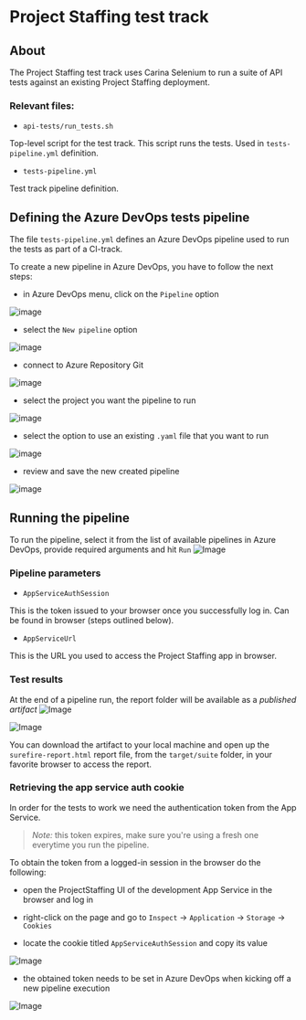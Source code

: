 # Project Staffing test track

## About

The Project Staffing test track uses Carina Selenium to run a suite of API tests against an existing Project Staffing deployment.

### Relevant files:

- `api-tests/run_tests.sh`

Top-level script for the test track. This script runs the tests. Used in `tests-pipeline.yml` definition.

- `tests-pipeline.yml`

Test track pipeline definition.

 
## Defining the Azure DevOps tests pipeline

The file `tests-pipeline.yml` defines an Azure DevOps pipeline used to run the tests as part of a CI-track.

To create a new pipeline in Azure DevOps, you have to follow the next steps:

- in Azure DevOps menu, click on the `Pipeline` option

![image](imgs/pipeline_menu.png)


- select the `New pipeline` option

![image](imgs/create_new_pipeline.png)


- connect to Azure Repository Git

![image](imgs/connect_to_azure_repo.png)


- select the project you want the pipeline to run

![image](imgs/select_the_project.png)


- select the option to use an existing `.yaml` file that you want to run

![image](imgs/add_the_yaml_file.png)


- review and save the new created pipeline

![image](imgs/review_and_save_pipeline.png)



## Running the pipeline
To run the pipeline, select it from the list of available pipelines in Azure DevOps, provide required arguments and hit `Run`
![Image](imgs/azure_devOps_test_track_pipeline_setup.png)

### Pipeline parameters

- `AppServiceAuthSession`

This is the token issued to your browser once you successfully log in. Can be found in browser (steps outlined below).

- `AppServiceUrl`

This is the URL you used to access the Project Staffing app in browser.

### Test results
At the end of a pipeline run, the report folder will be available as a *published artifact*
![Image](imgs/published_artifact.png)

![Image](imgs/report_from_published_artifact.png)

You can download the artifact to your local machine and open up the `surefire-report.html` report file, from the `target/suite` folder, in your favorite browser to access the report.

### Retrieving the app service auth cookie
In order for the tests to work we need the authentication token from the App Service.

> *Note:* this token expires, make sure you're using a fresh one everytime you run the pipeline.

To obtain the token from a logged-in session in the browser do the following:

- open the ProjectStaffing UI of the development App Service in the browser and log in

- right-click on the page and go to `Inspect` -> `Application` -> `Storage` -> `Cookies`

- locate the cookie titled `AppServiceAuthSession` and copy its value

![Image](imgs/AppServiceAuthSession_cookie_location.png)

- the obtained token needs to be set in Azure DevOps when kicking off a new pipeline execution

![Image](imgs/azure_devOps_test_track_pipeline_setup.png)

